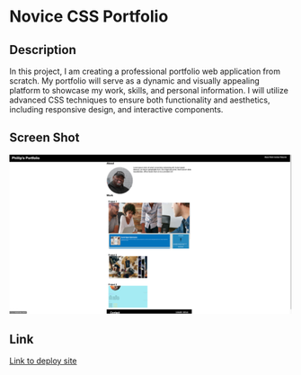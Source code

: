 # Novice CSS Portfolio

## Description
In this project, I am creating a professional portfolio web application from scratch. My portfolio will serve as a dynamic and visually appealing platform to showcase my work, skills, and personal information. I will utilize advanced CSS techniques to ensure both functionality and aesthetics, including responsive design, and interactive components.

## Screen Shot
![Screenshot of Novice CSS Portfolio](./assets/images/UNCC%20ReadME%20Port.jpg)

## Link
[Link to deploy site](https://TruTechDad.github.io/novice-css-portfolio)
